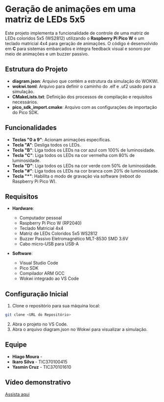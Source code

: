 #  Geração de animações em uma matriz de LEDs 5x5

Este projeto implementa a funcionalidade de controle de uma matriz de LEDs coloridos 5x5 (WS2812) utilizando o **Raspberry Pi Pico W** e um teclado matricial 4x4 para geração de animações. O código é desenvolvido em **C** para sistemas embarcados e integra feedback visual e sonoro por meio de animações e um buzzer passivo.

## Estrutura do Projeto

- **diagram.json**: Arquivo que contém a estrutura da simulação do WOKWI.
- **wokwi.toml**: Arquivo para definir o caminho do .elf e .uf2 usado para a simulação.
- **CMakeLists.txt**: Definição dos processos de compilação e requisitos necessários.
- **pico_sdk_import.cmake**: Arquivo com as configurações de importação do Pico SDK.

## Funcionalidades

- **Teclas "0 a 9"**: Acionam animações específicas.  
- **Tecla "A"**: Desliga todos os LEDs.  
- **Tecla "B"**: Liga todos os LEDs na cor azul com 100% de luminosidade.  
- **Tecla "C"**: Liga todos os LEDs na cor vermelha com 80% de luminosidade.  
- **Tecla "D"**: Liga todos os LEDs na cor verde com 50% de luminosidade.  
- **Tecla "#"**: Liga todos os LEDs na cor branca com 20% de luminosidade.  
- **Tecla "*"**: Habilita o modo de gravação via software (reboot do Raspberry Pi Pico W).  

## Requisitos

- **Hardware**:
  - Computador pessoal
  - Raspberry Pi Pico W (RP2040)
  - Teclado Matricial 4x4
  - Matriz de LEDs Coloridos 5x5 WS2812
  - Buzzer Passivo Eletromagnético MLT-8530 SMD 3.6V
  - Cabo micro-USB para USB-A

- **Software**:
  - Visual Studio Code
  - Pico SDK
  - Compilador ARM GCC
  - Wokwi integrado ao VS Code

## Configuração Inicial
1. Clone o repositório para sua máquina local:
  ```bash
  git clone <URL do Repositório>
  ```
2. Abra o projeto no VS Code.
3. Abra o arquivo diagram.json no Wokwi para visualizar a simulação. 
 
## Equipe
- **Hiago Moura** - 
- **Ikaro Silva** - TIC370100415
- **Yasmin Cruz** - TIC370101610

## Vídeo demonstrativo 
[Assista aqui](Url_do_vídeo)
